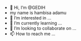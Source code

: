 - 👋 Hi, I’m @GEDIH
- my name is hambisa adamu 
- 👀 I’m interested in ...
- 🌱 I’m currently learning ...
- 💞️ I’m looking to collaborate on ...
- 📫 How to reach me ...

<!---
GEDIH/GEDIH is a ✨ special ✨ repository because its `README.md` (this file) appears on your GitHub profile.
You can click the Preview link to take a look at your changes.
--->
